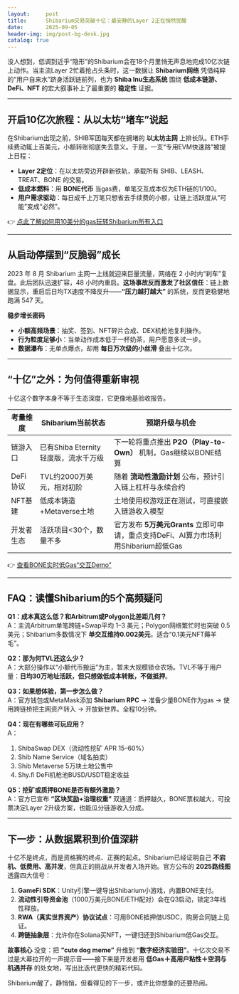 ```yaml
---
layout:     post
title:      Shibarium交易突破十亿：最安静的Layer 2正在悄然觉醒
date:       2025-09-05
header-img: img/post-bg-desk.jpg
catalog: true
---
```


没人想到，低调到近乎“隐形”的Shibarium会在18个月里悄无声息地完成10亿次链上动作。当主流Layer 2忙着抢占头条时，这一数据让 **Shibarium网络** 凭借纯粹的“用户自来水”跻身活跃链前列，也为 **Shiba Inu生态系统** 围绕 **低成本链游、DeFi、NFT** 的宏大叙事补上了最重要的 **稳定性** 证据。

---

## 开启10亿次旅程：从以太坊“堵车”说起

在Shibarium出现之前，SHIB军团每天都在拥堵的 **以太坊主网** 上排长队。ETH手续费动辄上百美元，小额转账彻底失去意义。于是，一支“专用EVM快速路”被提上日程：

- **Layer 2定位**：在以太坊旁边开辟新铁轨，承载所有 SHIB、LEASH、TREAT、BONE 的交易。  
- **低成本燃料**：用 **BONE代币** 当gas费，单笔交互成本仅为ETH链的1/100。  
- **用户需求驱动**：每日成千上万笔只想省去手续费的小额，让链上活跃度从“可能”变成“必然”。

👉 [点此了解如何用10美分的gas玩转Shibarium所有入口](https://okxdog.com/)

---

## 从启动停摆到“反脆弱”成长

2023 年 8 月 Shibarium 主网一上线就迎来巨量流量，网络在 2 小时内“刹车”复盘。此后团队迅速扩容，48 小时内重启。**这场事故反而激发了社区信任**：链上数据显示，重启后日均TX速度不降反升——**“压力越打越大”** 的系统，反而更稳健地跑满 547 天。

**稳步增长密码**  
- **小额高频场景**：抽奖、签到、NFT碎片合成、DEX机枪池复利操作。  
- **行为粒度足够小**：当单动作成本低于一杯奶茶，用户愿意多试一步。  
- **数据瀑布**：无单点爆点，却用 **每日万次级的小丝滑** 叠出十亿次。

---

## “十亿”之外：为何值得重新审视

十亿这个数字本身不等于生态深度，它更像地基验收报告。

| 考量维度 | Shibarium当前状态 | 预期升级与机会 |
| --- | --- | --- |
| 链游入口 | 已有Shiba Eternity轻度版，流水千万级 | 下一轮将重点推出 **P2O（Play-to-Own）** 机制，Gas继续以BONE结算 |
| DeFi协议 | TVL约2000万美元，相对初阶 | 随着 **流动性激励计划** 公布，预计引入链上杠杆与永续合约 |
| NFT基建 | 低成本铸造+Metaverse土地 | 土地使用权游戏正在测试，可直接嵌入链游收入模型 |
| 开发者生态 | 活跃项目<30个，数量不多 | 官方发布 **5万美元Grants** 立即可申请，重点支持DeFi、AI算力市场利用Shibarium超低Gas |

👉 [查看BONE实时低Gas“交互Demo”](https://okxdog.com/)

---

## FAQ：读懂Shibarium的5个高频疑问

**Q1：成本真这么低？和Arbitrum或Polygon比差距几何？**  
A：主流Arbitrum单笔跨链+Swap平均 1–3 美元；Polygon网络繁忙时也突破 0.5 美元；Shibarium多数情况下 **单交互维持0.002美元**，适合“0.1美元NFT薅羊毛”。

**Q2：那为何TVL还这么少？**  
A：大部分操作以“小额代币搬运”为主，暂未大规模锁仓农场。TVL不等于用户量：**日均30万地址活跃，但只想做低成本转账，不做抵押**。

**Q3：如果想体验，第一步怎么做？**  
A：官方钱包或MetaMask添加 **Shibarium RPC** → 准备少量BONE作为gas → 使用跨链桥把主网资产转入 → 开放新世界。全程10分钟。

**Q4：现在有哪些可玩应用？**  
A：  
1. ShibaSwap DEX（流动性挖矿 APR 15–60%）  
2. Shib Name Service（域名拍卖）  
3. Shib Metaverse 5万块土地公售中  
4. Shy.fi DeFi机枪池BUSD/USDT稳定收益

**Q5：挖矿或质押BONE是否有额外激励？**  
A：官方已宣布 **“区块奖励+治理权重”** 双通道：质押越久，BONE票权越大，可投票决定Layer 2升级方案，也能瓜分链游收入分成。

---

## 下一步：从数据累积到价值深耕

十亿不是终点，而是资格赛的终点、正赛的起点。Shibarium已经证明自己 **不宕机、低费用、高并发**，但真正的挑战从开发者入场开始。官方公布的 **2025路线图** 透露四大信号：

1. **GameFi SDK**：Unity引擎一键导出Shibarium小游戏，内置BONE支付。  
2. **流动性引导资金池**（1000万美元BONE/ETH配对）会在Q3启动，锁定3年线性释放。  
3. **RWA（真实世界资产）协议试点**：可用BONE抵押借USDC，购房合同链上见证。  
4. **跨链抽象层**：允许你在Solana买NFT，一键归还到Shibarium低Gas交互。

**故事核心** 没变：把 **“cute dog meme”** 升维到 **“数字经济实验田”**。十亿次交易不过是大幕拉开的一声提示音——接下来是开发者用 **低Gas＋高用户粘性＋空洞与机遇并存** 的处女地，写出比迭代更快的精彩代码。

Shibarium醒了，静悄悄，但看得见的下一步，或许比你想象的还要热闹。